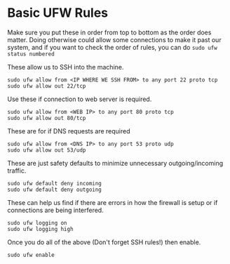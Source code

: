 # Basic UFW Rules
Make sure you put these in order from top to bottom as the order does matter. Doing otherwise could allow some connections to make it past our system, and if you want to check the order of rules, you can do 
`sudo ufw status numbered`

These allow us to SSH into the machine.
```
sudo ufw allow from <IP WHERE WE SSH FROM> to any port 22 proto tcp
sudo ufw allow out 22/tcp
```

Use these if connection to web server is required.
```
sudo ufw allow from <WEB IP> to any port 80 proto tcp
sudo ufw allow out 80/tcp
```
These are for if DNS requests are required
```
sudo ufw allow from <DNS IP> to any port 53 proto udp
sudo ufw allow out 53/udp
```
These are just safety defaults to minimize unnecessary outgoing/incoming traffic.
```
sudo ufw default deny incoming
sudo ufw default deny outgoing
```
These can help us find if there are errors in how the firewall is setup or if connections are being interfered.
```
sudo ufw logging on
sudo ufw logging high
```
Once you do all of the above (Don't forget SSH rules!) then enable.
```
sudo ufw enable
```
